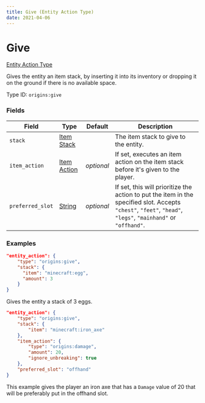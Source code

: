 ```yaml
---
title: Give (Entity Action Type)
date: 2021-04-06
---
```


# Give

[Entity Action Type](../entity_action_types.md)

Gives the entity an item stack, by inserting it into its inventory or dropping it on the ground if there is no available space.

Type ID: `origins:give`

### Fields

Field  | Type | Default | Description
-------|------|---------|-------------
`stack` | [Item Stack](../data_types/item_stack.md) |  | The item stack to give to the entity.
`item_action` | [Item Action](../item_actions.md) | _optional_ | If set, executes an item action on the item stack before it's given to the player.
`preferred_slot` | [String](../data_types/string.md) | _optional_ | If set, this will prioritize the action to put the item in the specified slot. Accepts `"chest"`, `"feet"`, `"head"`, `"legs"`, `"mainhand"` or `"offhand"`.

### Examples
```json
"entity_action": {
  	"type": "origins:give",
  	"stack": {
	  "item": "minecraft:egg",
	  "amount": 3
  	}
}
```
Gives the entity a stack of 3 eggs.
<br>

```json
"entity_action": {
    "type": "origins:give",
    "stack": {
        "item": "minecraft:iron_axe"
    },
    "item_action": {
        "type": "origins:damage",
        "amount": 20,
        "ignore_unbreaking": true
    },
    "preferred_slot": "offhand"
}
```
This example gives the player an iron axe that has a `Damage` value of 20 that will be preferably put in the offhand slot.

